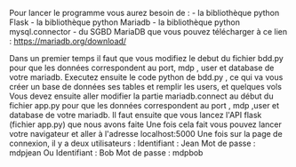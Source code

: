 Pour lancer le programme vous aurez besoin de : - la bibliothèque python
Flask - la bibliothèque python Mariadb - la bibliothèque python
mysql.connector - du SGBD MariaDB que vous pouvez télécharger à ce lien
: https://mariadb.org/download/

Dans un premier temps il faut que vous modifiez le debut du fichier
bdd.py pour que les données correspondent au port, mdp , user et
database de votre mariadb. Executez ensuite le code python de bdd.py ,
ce qui va vous créer un base de données ses tables et remplir les users,
et quelques vols Vous devez ensuite aller modifier la partie
mariadb.connect au début du fichier app.py pour que les données
correspondent au port , mdp ,user et database de votre mariadb. Il faut
ensuite que vous lancez l'API flask (fichier app.py) que nous avons
faite Une fois cela fait vous pouvez lancer votre navigateur et aller à
l'adresse localhost:5000 Une fois sur la page de connexion, il y a deux
utilisateurs : 
Identifiant : Jean 
Mot de passe : mdpjean
Ou 
Identifiant : Bob 
Mot de passe : mdpbob
